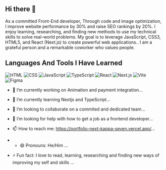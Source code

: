 ## Hi there 👋

As a committed Front-End developer, Through code and image optimization, I improve website performance by 30% and raise SEO rankings by 20%.  I enjoy learning, researching, and finding new methods to use my technical skills to solve real-world problems. My goal is to leverage JavaScript,  CSS3, HTML5, and React (Next.js) to create powerful web applications.. I am a grateful person and a remarkable coworker who values people. 

## Languages And Tools I Have Learned

![HTML](https://img.shields.io/badge/HTML-239120?style=for-the-badge&logo=html5&logoColor=white)
![CSS](https://img.shields.io/badge/CSS-239120?style=for-the-badge&logo=css3&logoColor=white)
![JavaScript](https://img.shields.io/badge/JavaScript-239120?style=for-the-badge&logo=javascript&logoColor=white)
![TypeScript](https://img.shields.io/badge/TypeScript-239120?style=for-the-badge&logo=typescript&logoColor=white)
![React](https://img.shields.io/badge/React-20232A?style=for-the-badge&logo=react&logoColor=61DAFB)
![Next.js](https://img.shields.io/badge/Next.js-239120?style=for-the-badge&logo=next.js&logoColor=white)
![Vite](https://img.shields.io/badge/Vite-646CFF?style=for-the-badge&logo=vite&logoColor=white)
![Figma](https://img.shields.io/badge/Figma-F24E1E?style=for-the-badge&logo=figma&logoColor=white)
- 🔭 I’m currently working on Animation and payment integration...
- 🌱 I’m currently learning Nextjs and TypeScript...
- 👯 I’m looking to collaborate on a commited and dedicated team...
- 🤔 I’m looking for help with how to get a job as a frontend developer...
- 📫 How to reach me: https://portfolio-next-kappa-seven.vercel.app/...

- - 😄 Pronouns: He/Him ...
- ⚡ Fun fact: I love to read, learning, researching and finding new ways of improving my self and skills ...
<!--
**Bright-Anyawe/Bright-Anyawe** is a ✨ _special_ ✨ repository because its `README.md` (this file) appears on your GitHub profile.

Here are some ideas to get you started:


- 😄 Pronouns: H ...
- ⚡ Fun fact: ...
-->
